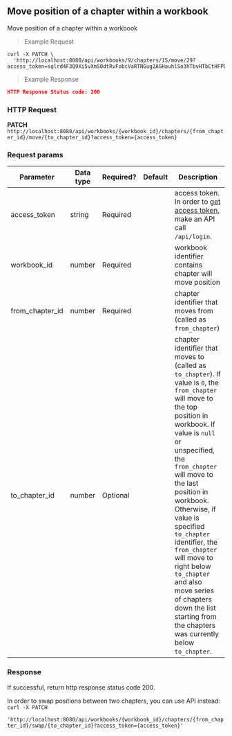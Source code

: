 ## Move position of a chapter within a workbook
Move position of a chapter within a workbook

> Example Request

```shell
curl -X PATCH \
  'http://localhost:8080/api/workbooks/9/chapters/15/move/29?access_token=sqlrd4F3Q9Xi5vXmS0dtRvFobcVaRTNGug2AGHauhlSo3hTbvHTbCtHFPDs7ZMqV'
```

> Example Response

```json
HTTP Response Status code: 200
```

### HTTP Request
**PATCH** `http://localhost:8080/api/workbooks/{workbook_id}/chapters/{from_chapter_id}/move/{to_chapter_id}?access_token={access_token}`


### Request params

| Parameter       | Data type | Required? | Default | Description |
| --------------- | --------- | --------- | ------- | ----------- |
|access_token | string | Required | | access token. In order to [get access token](http://dev01.cc.cloud:49173/public/client_api_docs/#get-an-access-token), make an API call `/api/login`.|
|workbook_id | number | Required | | workbook identifier contains chapter will move position|
|from_chapter_id | number | Required | | chapter identifier that moves from (called as `from_chapter`)|
|to_chapter_id | number | Optional | | chapter identifier that moves to (called as `to_chapter`). If value is `0`, the `from_chapter` will move to the top position in workbook. If value is `null` or unspecified, the `from_chapter` will move to the last position in workbook. Otherwise, if value is specified `to_chapter` identifier, the `from_chapter` will move to right below `to_chapter` and also move series of chapters down the list starting from the chapters was currently below `to_chapter`.|


### Response
If successful, return http response status code 200.


<aside class="notice">
In order to swap positions between two chapters, you can use API instead:<br>
<code>curl -X PATCH
  'http://localhost:8080/api/workbooks/{workbook_id}/chapters/{from_chapter_id}/swap/{to_chapter_id}?access_token={access_token}'</code>
</aside>